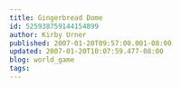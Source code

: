 ```yaml
---
title: Gingerbread Dome
id: 525938759144154899
author: Kirby Urner
published: 2007-01-20T09:57:00.001-08:00
updated: 2007-01-20T10:07:59.477-08:00
blog: world_game
tags: 
---
```


